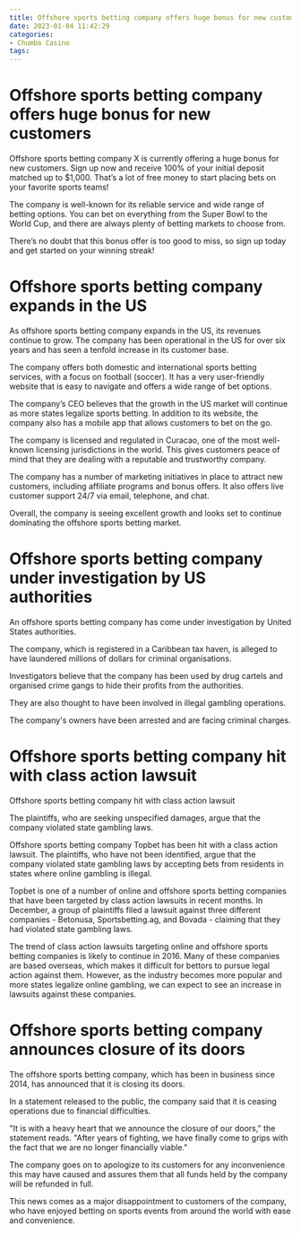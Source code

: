 ```yaml
---
title: Offshore sports betting company offers huge bonus for new customers
date: 2023-01-04 11:42:29
categories:
- Chumba Casino
tags:
---
```



#  Offshore sports betting company offers huge bonus for new customers

Offshore sports betting company X is currently offering a huge bonus for new customers. Sign up now and receive 100% of your initial deposit matched up to $1,000. That’s a lot of free money to start placing bets on your favorite sports teams!

The company is well-known for its reliable service and wide range of betting options. You can bet on everything from the Super Bowl to the World Cup, and there are always plenty of betting markets to choose from.

There’s no doubt that this bonus offer is too good to miss, so sign up today and get started on your winning streak!

#  Offshore sports betting company expands in the US

As offshore sports betting company expands in the US, its revenues continue to grow. The company has been operational in the US for over six years and has seen a tenfold increase in its customer base.

The company offers both domestic and international sports betting services, with a focus on football (soccer). It has a very user-friendly website that is easy to navigate and offers a wide range of bet options.

The company’s CEO believes that the growth in the US market will continue as more states legalize sports betting. In addition to its website, the company also has a mobile app that allows customers to bet on the go.

The company is licensed and regulated in Curacao, one of the most well-known licensing jurisdictions in the world. This gives customers peace of mind that they are dealing with a reputable and trustworthy company.

The company has a number of marketing initiatives in place to attract new customers, including affiliate programs and bonus offers. It also offers live customer support 24/7 via email, telephone, and chat.

Overall, the company is seeing excellent growth and looks set to continue dominating the offshore sports betting market.

#  Offshore sports betting company under investigation by US authorities

An offshore sports betting company has come under investigation by United States authorities.

The company, which is registered in a Caribbean tax haven, is alleged to have laundered millions of dollars for criminal organisations.

Investigators believe that the company has been used by drug cartels and organised crime gangs to hide their profits from the authorities.

They are also thought to have been involved in illegal gambling operations.

The company's owners have been arrested and are facing criminal charges.

#  Offshore sports betting company hit with class action lawsuit

Offshore sports betting company hit with class action lawsuit

The plaintiffs, who are seeking unspecified damages, argue that the company violated state gambling laws.

Offshore sports betting company Topbet has been hit with a class action lawsuit. The plaintiffs, who have not been identified, argue that the company violated state gambling laws by accepting bets from residents in states where online gambling is illegal.

Topbet is one of a number of online and offshore sports betting companies that have been targeted by class action lawsuits in recent months. In December, a group of plaintiffs filed a lawsuit against three different companies - Betonusa, Sportsbetting.ag, and Bovada - claiming that they had violated state gambling laws.

The trend of class action lawsuits targeting online and offshore sports betting companies is likely to continue in 2016. Many of these companies are based overseas, which makes it difficult for bettors to pursue legal action against them. However, as the industry becomes more popular and more states legalize online gambling, we can expect to see an increase in lawsuits against these companies.

#  Offshore sports betting company announces closure of its doors

The offshore sports betting company, which has been in business since 2014, has announced that it is closing its doors.

In a statement released to the public, the company said that it is ceasing operations due to financial difficulties.

"It is with a heavy heart that we announce the closure of our doors," the statement reads. "After years of fighting, we have finally come to grips with the fact that we are no longer financially viable."

The company goes on to apologize to its customers for any inconvenience this may have caused and assures them that all funds held by the company will be refunded in full.

This news comes as a major disappointment to customers of the company, who have enjoyed betting on sports events from around the world with ease and convenience.